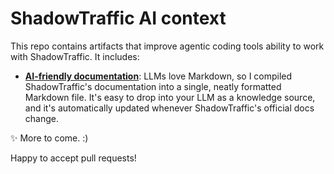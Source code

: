 # ShadowTraffic AI context

This repo contains artifacts that improve agentic coding tools ability to work with ShadowTraffic. It includes:

- [**AI-friendly documentation**](/markdown-docs): LLMs love Markdown, so I compiled ShadowTraffic's documentation into a single, neatly formatted Markdown file. It's easy to drop into your LLM as a knowledge source, and it's automatically updated whenever ShadowTraffic's official docs change.

✨ More to come. :)

Happy to accept pull requests!
